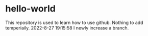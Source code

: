 # hello-world
This repository is used to learn how to use github.
Nothing to add temperiaily.
2022-8-27 19:15:58
I newly increase a branch.
